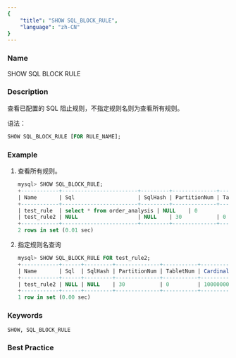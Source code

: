 ```yaml
---
{
    "title": "SHOW SQL_BLOCK_RULE",
    "language": "zh-CN"
}
---
```


<!--
Licensed to the Apache Software Foundation (ASF) under one
or more contributor license agreements.  See the NOTICE file
distributed with this work for additional information
regarding copyright ownership.  The ASF licenses this file
to you under the Apache License, Version 2.0 (the
"License"); you may not use this file except in compliance
with the License.  You may obtain a copy of the License at

  http://www.apache.org/licenses/LICENSE-2.0

Unless required by applicable law or agreed to in writing,
software distributed under the License is distributed on an
"AS IS" BASIS, WITHOUT WARRANTIES OR CONDITIONS OF ANY
KIND, either express or implied.  See the License for the
specific language governing permissions and limitations
under the License.
-->



### Name

SHOW SQL BLOCK RULE

### Description

查看已配置的 SQL 阻止规则，不指定规则名则为查看所有规则。

语法：

```sql
SHOW SQL_BLOCK_RULE [FOR RULE_NAME];
```

### Example

1. 查看所有规则。

    ```sql
    mysql> SHOW SQL_BLOCK_RULE;
    +------------+------------------------+---------+--------------+-----------+-------------+--------+--------+
    | Name       | Sql                    | SqlHash | PartitionNum | TabletNum | Cardinality | Global | Enable |
    +------------+------------------------+---------+--------------+-----------+-------------+--------+--------+
    | test_rule  | select * from order_analysis | NULL    | 0            | 0         | 0           | true   | true   |
    | test_rule2 | NULL                   | NULL    | 30           | 0         | 10000000000 | false  | true   |
    +------------+------------------------+---------+--------------+-----------+-------------+--------+--------+
    2 rows in set (0.01 sec)
    ```
    
2. 指定规则名查询

    ```sql
    mysql> SHOW SQL_BLOCK_RULE FOR test_rule2;
    +------------+------+---------+--------------+-----------+-------------+--------+--------+
    | Name       | Sql  | SqlHash | PartitionNum | TabletNum | Cardinality | Global | Enable |
    +------------+------+---------+--------------+-----------+-------------+--------+--------+
    | test_rule2 | NULL | NULL    | 30           | 0         | 10000000000 | false  | true   |
    +------------+------+---------+--------------+-----------+-------------+--------+--------+
    1 row in set (0.00 sec)
    
    ```
    

### Keywords

    SHOW, SQL_BLOCK_RULE

### Best Practice

